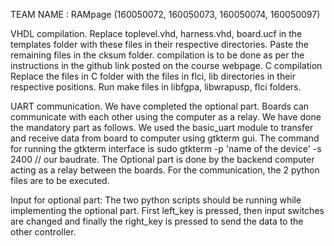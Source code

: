 TEAM NAME : RAMpage (160050072, 160050073, 160050074, 160050097)

VHDL compilation.
	Replace toplevel.vhd, harness.vhd, board.ucf in the templates folder
	with these files in their respective directories.
	Paste the remaining files in the cksum folder.
	compilation is to be done as per the instructions in the 
	github link posted on the course webpage.
C compilation
	Replace the files in C folder with the files in flci, lib directories in their 
	respective positions.
	Run make files in libfgpa, libwrapusp, flci folders.

UART communication.
	We have completed the optional part. Boards can communicate with each other using 
	the computer as a relay. 
	We have done the mandatory part as follows. 
	We used the basic_uart module to transfer and receive data from board to computer 
	using gtkterm gui.
	The command for running the gtkterm interface is 
		sudo gtkterm -p 'name of the device' -s 2400 // our baudrate.
	The Optional part is done by the backend computer acting as a relay between the boards.
	For the communication, the 2 python files are to be executed.


Input for optional part:
	The two python scripts should be running while implementing the optional part.
	First left_key is pressed, then input switches are changed and finally the right_key is pressed to send the data to the other controller.


